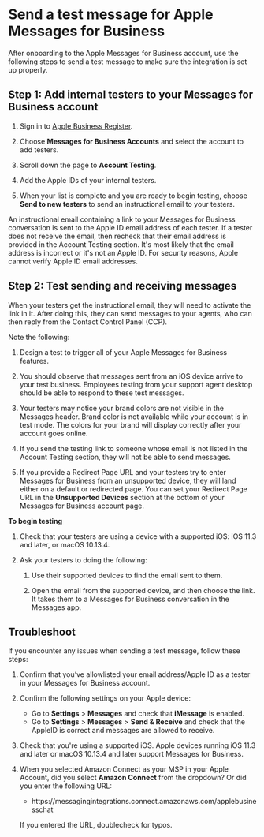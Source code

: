 # Send a test message for Apple Messages for Business<a name="send-test-message"></a>

After onboarding to the Apple Messages for Business account, use the following steps to send a test message to make sure the integration is set up properly\.

## Step 1: Add internal testers to your Messages for Business account<a name="add-internal-tester"></a>

1. Sign in to [Apple Business Register](https://register.apple.com/)\. 

1. Choose **Messages for Business Accounts** and select the account to add testers\. 

1. Scroll down the page to **Account Testing**\.

1. Add the Apple IDs of your internal testers\. 

1. When your list is complete and you are ready to begin testing, choose **Send to new testers** to send an instructional email to your testers\. 

An instructional email containing a link to your Messages for Business conversation is sent to the Apple ID email address of each tester\. If a tester does not receive the email, then recheck that their email address is provided in the Account Testing section\. It's most likely that the email address is incorrect or it's not an Apple ID\. For security reasons, Apple cannot verify Apple ID email addresses\. 

## Step 2: Test sending and receiving messages<a name="test-send-receive-messages"></a>

When your testers get the instructional email, they will need to activate the link in it\. After doing this, they can send messages to your agents, who can then reply from the Contact Control Panel \(CCP\)\. 

Note the following:

1. Design a test to trigger all of your Apple Messages for Business features\.

1. You should observe that messages sent from an iOS device arrive to your test business\. Employees testing from your support agent desktop should be able to respond to these test messages\.

1. Your testers may notice your brand colors are not visible in the Messages header\. Brand color is not available while your account is in test mode\. The colors for your brand will display correctly after your account goes online\. 

1. If you send the testing link to someone whose email is not listed in the Account Testing section, they will not be able to send messages\.

1. If you provide a Redirect Page URL and your testers try to enter Messages for Business from an unsupported device, they will land either on a default or redirected page\. You can set your Redirect Page URL in the **Unsupported Devices** section at the bottom of your Messages for Business account page\.

**To begin testing**

1. Check that your testers are using a device with a supported iOS: iOS 11\.3 and later, or macOS 10\.13\.4\.

1. Ask your testers to doing the following: 

   1. Use their supported devices to find the email sent to them\.

   1. Open the email from the supported device, and then choose the link\. It takes them to a Messages for Business conversation in the Messages app\.

## Troubleshoot<a name="troubleshoot-test-messages"></a>

If you encounter any issues when sending a test message, follow these steps: 

1. Confirm that you’ve allowlisted your email address/Apple ID as a tester in your Messages for Business account\.

1. Confirm the following settings on your Apple device:
   + Go to **Settings** > **Messages** and check that **iMessage** is enabled\.
   + Go to **Settings** > **Messages** > **Send & Receive** and check that the AppleID is correct and messages are allowed to receive\.

1. Check that you're using a supported iOS\. Apple devices running iOS 11\.3 and later or macOS 10\.13\.4 and later support Messages for Business\.

1. When you selected Amazon Connect as your MSP in your Apple Account, did you select **Amazon Connect** from the dropdown? Or did you enter the following URL:
   + https://messagingintegrations\.connect\.amazonaws\.com/applebusinesschat

   If you entered the URL, doublecheck for typos\.